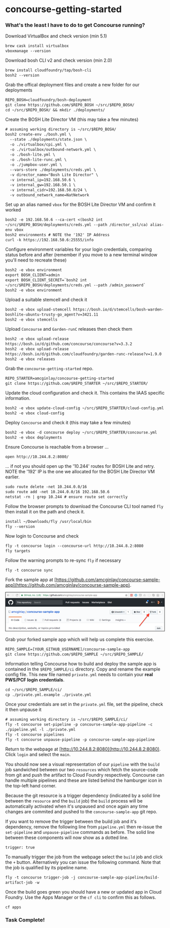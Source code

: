 # concourse-getting-started
### What's the least I have to do to get Concourse running?

Download VirtualBox and check version (min 5.1)

```
brew cask install virtualbox
vboxmanage --version
```

Download bosh CLI v2 and check version (min 2.0)

```
brew install cloudfoundry/tap/bosh-cli
bosh2 --version
```

Grab the offical deployment files and create a new folder for our deployments

```
REPO_BOSH=cloudfoundry/bosh-deployment
git clone https://github.com/$REPO_BOSH ~/src/$REPO_BOSH/
cd ~/src/$REPO_BOSH/ && mkdir ./deployments/
```

Create the BOSH Lite Director VM (this may take a few minutes)

```
# assuming working directory is ~/src/$REPO_BOSH/
bosh2 create-env ./bosh.yml \
  --state ./deployments/state.json \
  -o ./virtualbox/cpi.yml \
  -o ./virtualbox/outbound-network.yml \
  -o ./bosh-lite.yml \
  -o ./bosh-lite-runc.yml \
  -o ./jumpbox-user.yml \
  --vars-store ./deployments/creds.yml \
  -v director_name="Bosh Lite Director" \
  -v internal_ip=192.168.50.6 \
  -v internal_gw=192.168.50.1 \
  -v internal_cidr=192.168.50.0/24 \
  -v outbound_network_name=NatNetwork
```

Set up an alias named `vbox` for the BOSH Lite Director VM and confirm it worked

```
bosh2 -e 192.168.50.6 --ca-cert <(bosh2 int ~/src/$REPO_BOSH/deployments/creds.yml --path /director_ssl/ca) alias-env vbox
bosh2 environments # NOTE the '192' IP Address
curl -k https://192.168.50.6:25555/info
```

Configure environment variables for your login credentials, comparing status before and after (remember if you move to a new terminal window you'll need to recreate these)

```
bosh2 -e vbox environment
export BOSH_CLIENT=admin
export BOSH_CLIENT_SECRET=`bosh2 int ~/src/$REPO_BOSH/deployments/creds.yml --path /admin_password`
bosh2 -e vbox environment
```

Upload a suitable stemcell and check it

```
bosh2 -e vbox upload-stemcell https://bosh.io/d/stemcells/bosh-warden-boshlite-ubuntu-trusty-go_agent?v=3421.11
bosh2 -e vbox stemcells
```

Upload `Concourse` and `Garden-runC` releases then check them

```
bosh2 -e vbox upload-release https://bosh.io/d/github.com/concourse/concourse?v=3.3.2
bosh2 -e vbox upload-release https://bosh.io/d/github.com/cloudfoundry/garden-runc-release?v=1.9.0
bosh2 -e vbox releases
```

Grab the `concourse-getting-started` repo.

```
REPO_STARTER=amcginlay/concourse-getting-started
git clone https://github.com/$REPO_STARTER ~/src/$REPO_STARTER/
```

Update the cloud configuration and check it.  This contains the IAAS specific information.

```
bosh2 -e vbox update-cloud-config ~/src/$REPO_STARTER/cloud-config.yml
bosh2 -e vbox cloud-config
```

Deploy `Concourse` and check it (this may take a few minutes)

```
bosh2 -e vbox -d concourse deploy ~/src/$REPO_STARTER/concourse.yml
bosh2 -e vbox deployments
```

Ensure Concourse is reachable from a browser ...

```
open http://10.244.8.2:8080/
```

... if not you should open up the '10.244' routes for BOSH Lite and retry.  NOTE the '192' IP is the one we allocated for the BOSH Lite Director VM earlier.

```
sudo route delete -net 10.244.0.0/16
sudo route add -net 10.244.0.0/16 192.168.50.6
netstat -rn | grep 10.244 # ensure route set correctly
```

Follow the browser prompts to download the Concourse CLI tool named `fly` then install it on the path and check it.

```
install ~/Downloads/fly /usr/local/bin
fly --version
```

Now login to Concourse and check

```
fly -t concourse login --concourse-url http://10.244.8.2:8080
fly targets
```

Follow the warning prompts to re-sync `fly` if necessary

```
fly -t concourse sync
```

Fork the sample app at [https://github.com/amcginlay/concourse-sample-app](https://github.com/amcginlay/concourse-sample-app).

![Fork Me](forkme.png "Fork Me")

Grab your forked sample app which will help us complete this exercise.

```
REPO_SAMPLE=[YOUR_GITHUB_USERNAME]/concourse-sample-app
git clone https://github.com/$REPO_SAMPLE ~/src/$REPO_SAMPLE/
```

Information telling Concourse how to build and deploy the sample app is contained in the `$REPO_SAMPLE/ci` directory.  Copy and rename the example config file.  This new file named `private.yml` needs to contain your **real PWS/PCF login credentials**.

```
cd ~/src/$REPO_SAMPLE/ci/
cp ./private.yml.example ./private.yml
```

Once your credentials are set in the `private.yml` file, set the pipeline, check it then unpause it

```
# assuming working directory is ~/src/$REPO_SAMPLE/ci/
fly -t concourse set-pipeline -p concourse-sample-app-pipeline -c ./pipeline.yml -l ./private.yml
fly -t concourse pipelines
fly -t concourse unpause-pipeline -p concourse-sample-app-pipeline
```

Return to the webpage at [http://10.244.8.2:8080](http://10.244.8.2:8080).  Click `login` and select the `main`.  

You should now see a visual representation of our `pipeline` with the `build` job sandwiched between our two `resources` which fetch the source-code from git and push the artifact to Cloud Foundry respectively.  Concourse can handle multiple pipelines and these are listed behind the hamburger icon in the top-left hand corner.

Because the git resource is a trigger dependency (indicated by a solid line between the `resource` and the `build` job) the `build` process will be automatically activated when it's unpaused and once again any time changes are commited and pushed to the `concourse-sample-app` git repo.

If you want to remove the trigger between the build job and it's dependency, remove the following line from `pipeline.yml` then re-issue the `set-pipeline` and `unpause-pipeline` commands as before.  The solid line between these components will now show as a dotted line.

```
trigger: true
```

To manually trigger the job from the webpage select the `build` job and click the `+` button.  Alternatively you can issue the following command.  Note that the job is qualified by its pipeline name.

```
fly -t concourse trigger-job -j concourse-sample-app-pipeline/build-artifact-job -w
```

Once the build goes green you should have a new or updated app in Cloud Foundry.  Use the Apps Manager or the `cf cli` to confirm this as follows.

```
cf apps
```

### Task Complete!
